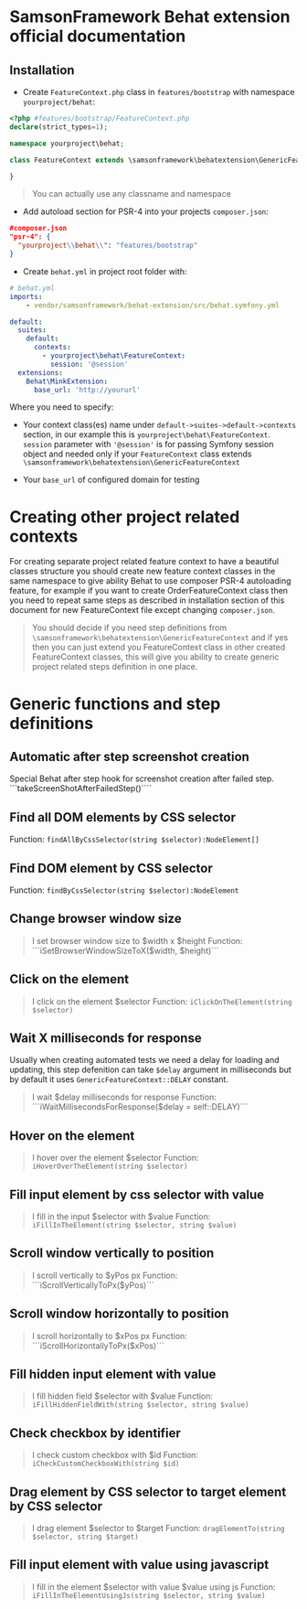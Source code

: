 # SamsonFramework Behat extension official documentation

## Installation
* Create ```FeatureContext.php``` class in ```features/bootstrap``` with namespace ```yourproject/behat```:

```php
<?php #features/bootstrap/FeatureContext.php
declare(strict_types=1);

namespace yourproject\behat;

class FeatureContext extends \samsonframework\behatextension\GenericFeatureContext {

}
```
> You can actually use any classname and namespace

* Add autoload section for PSR-4 into your projects ```composer.json```:
```json
#composer.json
"psr-4": {
  "yourproject\\behat\\": "features/bootstrap"
}
```

* Create ```behat.yml``` in project root folder with:
```yml
# behat.yml
imports:
    - vendor/samsonframework/behat-extension/src/behat.symfony.yml

default:
  suites:
    default:
      contexts:
        - yourproject\behat\FeatureContext:
          session: '@session'
  extensions:
    Behat\MinkExtension:
      base_url: 'http://yoururl'
```

Where you need to specify:
 * Your context class(es) name under ```default->suites->default->contexts``` section, in our example this is
 ```yourproject\behat\FeatureContext```. ```session``` parameter with ```'@session'``` is for passing Symfony session object and needed only if your
 ```FeatureContext``` class extends ```\samsonframework\behatextension\GenericFeatureContext```
 
 * Your ```base_url``` of configured domain for testing
 
# Creating other project related contexts
For creating separate project related feature context to have a beautiful classes structure you should create 
new feature context classes in the same namespace to give ability Behat to use composer PSR-4 autoloading feature,
for example if you want to create OrderFeatureContext class then you need to repeat same steps as described in
installation section of this document for new FeatureContext file except changing ```composer.json```.

> You should decide if you need step definitions from ```\samsonframework\behatextension\GenericFeatureContext``` and
if yes then you can just extend you FeatureContext class in other created FeatureContext classes, this will give you ability to create generic project related steps definition in one place.

# Generic functions and step definitions

## Automatic after step screenshot creation
Special Behat after step hook for screenshot creation after failed step. ```takeScreenShotAfterFailedStep()````

## Find all DOM elements by CSS selector
Function: ```findAllByCssSelector(string $selector):NodeElement[]```

## Find DOM element by CSS selector
Function: ```findByCssSelector(string $selector):NodeElement```

## Change browser window size
> I set browser window size to $width x $height 
Function: ```iSetBrowserWindowSizeToX($width, $height)```

## Click on the element
> I click on the element $selector 
Function: ```iClickOnTheElement(string $selector)```

## Wait X milliseconds for response
Usually when creating automated tests we need a delay for loading and updating, this step defenition can take ```$delay```
argument in milliseconds but by default it uses ```GenericFeatureContext::DELAY``` constant.
> I wait $delay milliseconds for response 
Function: ```iWaitMillisecondsForResponse($delay = self::DELAY)```

## Hover on the element
> I hover over the element $selector 
Function: ```iHoverOverTheElement(string $selector)```

## Fill input element by css selector with value
> I fill in the input $selector with $value 
Function: ```iFillInTheElement(string $selector, string $value)```

## Scroll window vertically to position
> I scroll vertically to $yPos px 
Function: ```iScrollVerticallyToPx($yPos)```

## Scroll window horizontally to position
> I scroll horizontally to $xPos px 
Function: ```iScrollHorizontallyToPx($xPos)```

## Fill hidden input element with value
> I fill hidden field $selector with $value 
Function: ```iFillHiddenFieldWith(string $selector, string $value)```

## Check checkbox by identifier
> I check custom checkbox with $id 
Function: ```iCheckCustomCheckboxWith(string $id)```

## Drag element by CSS selector to target element by CSS selector
> I drag element $selector to $target 
Function: ```dragElementTo(string $selector, string $target)```

## Fill input element with value using javascript
> I fill in the element $selector with value $value using js 
Function: ```iFillInTheElementUsingJs(string $selector, string $value)```
